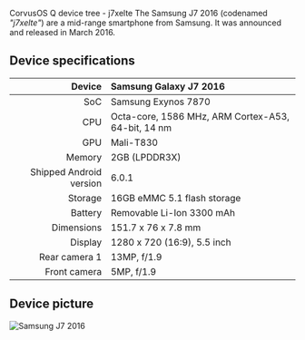 CorvusOS Q device tree - j7xelte
The Samsung J7 2016 (codenamed _"j7xelte"_) are a mid-range smartphone from Samsung. It was announced and released in March 2016.

## Device specifications

| Device       | Samsung Galaxy J7 2016                             |
| -----------: | :----------------------------------------------    |
| SoC          | Samsung Exynos 7870                                |
| CPU          | Octa-core, 1586 MHz, ARM Cortex-A53, 64-bit, 14 nm |
| GPU          | Mali-T830                                          |
| Memory       | 2GB (LPDDR3X)                                      |
| Shipped Android version | 6.0.1                                     |
| Storage      | 16GB eMMC 5.1 flash storage                        |
| Battery      | Removable Li-Ion 3300 mAh                       |
| Dimensions   |  151.7 x 76 x 7.8 mm              |
| Display      | 1280 x 720  (16:9), 5.5  inch                      |
| Rear camera 1 | 13MP, f/1.9                                       |
| Front camera  | 5MP, f/1.9                                               |

## Device picture

![Samsung J7 2016](https://http2.mlstatic.com/samsung-galaxy-j7-2016-octa-core-4g-16-gb-local-recoleta-D_NQ_NP_703115-MLA25210918368_122016-F.jpg)



